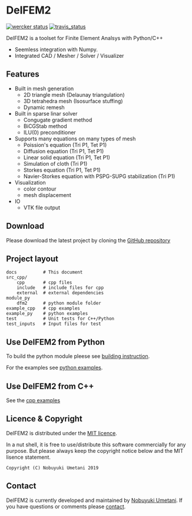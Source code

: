 # DelFEM2

[![wercker status](https://app.wercker.com/status/03b6d924ec82270e22a04c3584fbf4de/s/master "wercker status")](https://app.wercker.com/project/byKey/03b6d924ec82270e22a04c3584fbf4de) [![travis_status](https://travis-ci.org/nobuyuki83/delfem2.svg?branch=master)](https://travis-ci.org/nobuyuki83/delfem2)


DelFEM2 is a toolset for Finite Element Analsys with Python/C++

- Seemless integration with Numpy.
- Integrated CAD / Mesher / Solver / Visualizer


## Features

- Built in mesh generation
	- 2D triangle mesh (Delaunay triangulation)
	- 3D tetrahedra mesh (Isosurface stuffing)
	- Dynamic remesh
- Built in sparse linar solver
	- Congugate gradient method
	- BiCGStab method
	- ILU(0) preconditioner
- Supports many equations on many types of mesh
	- Poission's equation (Tri P1, Tet P1)
	- Diffusion equation (Tri P1, Tet P1)
	- Linear solid equation (Tri P1, Tet P1)
	- Simulation of cloth (Tri P1)
	- Storkes equation (Tri P1, Tet P1)
	- Navier-Storkes equation with PSPG-SUPG stabilization (Tri P1)
- Visualization
	- color contour
	- mesh displacement
- IO
	- VTK file output





## Download

Please download the latest project by cloning the [GitHub repository](https://github.com/nobuyuki83/delfem2)

## Project layout

    docs          # This document
    src_cpp/
        cpp       # cpp files
        include   # include files for cpp
        external  # external dependencies
    module_py
        dfm2      # python module folder
    example_cpp   # cpp examples
    example_py    # python examples
    test          # Unit tests for C++/Python
    test_inputs   # Input files for test

## Use DelFEM2 from Python

To build the python module pleese see [building instruction](install).

For the examples see [python examples](example_py).


## Use DelFEM2 from C++

See the [cpp examples](example_cpp)


## Licence & Copyright

DelFEM2 is distributed under the [MIT licence](https://github.com/nobuyuki83/delfem2/blob/master/LICENSE). 

In a nut shell, it is free to use/distribute this software commercially for any purpose. But please always keep the copyright notice below and the MIT lisence statement.


	Copyright (C) Nobuyuki Umetani 2019


## Contact

DelFEM2 is currently developed and maintained by [Nobuyuki Umetani](http://www.nobuyuki-umetani.com/). If you have questions or comments please [contact](mailto:n.umetani@gmail.com).


